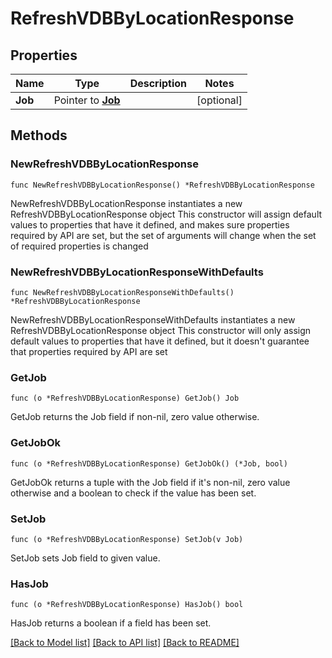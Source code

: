 # RefreshVDBByLocationResponse

## Properties

Name | Type | Description | Notes
------------ | ------------- | ------------- | -------------
**Job** | Pointer to [**Job**](Job.md) |  | [optional] 

## Methods

### NewRefreshVDBByLocationResponse

`func NewRefreshVDBByLocationResponse() *RefreshVDBByLocationResponse`

NewRefreshVDBByLocationResponse instantiates a new RefreshVDBByLocationResponse object
This constructor will assign default values to properties that have it defined,
and makes sure properties required by API are set, but the set of arguments
will change when the set of required properties is changed

### NewRefreshVDBByLocationResponseWithDefaults

`func NewRefreshVDBByLocationResponseWithDefaults() *RefreshVDBByLocationResponse`

NewRefreshVDBByLocationResponseWithDefaults instantiates a new RefreshVDBByLocationResponse object
This constructor will only assign default values to properties that have it defined,
but it doesn't guarantee that properties required by API are set

### GetJob

`func (o *RefreshVDBByLocationResponse) GetJob() Job`

GetJob returns the Job field if non-nil, zero value otherwise.

### GetJobOk

`func (o *RefreshVDBByLocationResponse) GetJobOk() (*Job, bool)`

GetJobOk returns a tuple with the Job field if it's non-nil, zero value otherwise
and a boolean to check if the value has been set.

### SetJob

`func (o *RefreshVDBByLocationResponse) SetJob(v Job)`

SetJob sets Job field to given value.

### HasJob

`func (o *RefreshVDBByLocationResponse) HasJob() bool`

HasJob returns a boolean if a field has been set.


[[Back to Model list]](../README.md#documentation-for-models) [[Back to API list]](../README.md#documentation-for-api-endpoints) [[Back to README]](../README.md)


